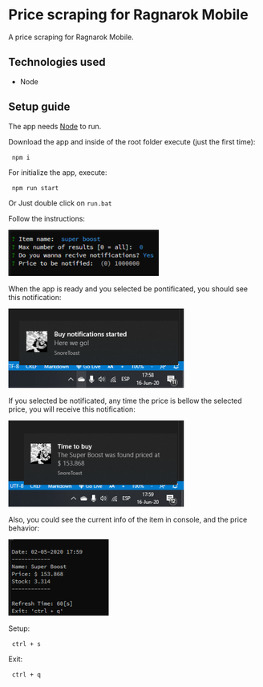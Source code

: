 # Price scraping for Ragnarok Mobile

A price scraping for Ragnarok Mobile.

## Technologies used

- Node

## Setup guide

The app needs [Node](https://nodejs.org/es/download/) to run.

Download the app and inside of the root folder execute (just the first time):

```
 npm i
```

For initialize the app, execute:

```
 npm run start
```

Or Just double click on ``run.bat``

Follow the instructions:

<p align="left"><img src="/img/setup.png" width="300"></p>

When the app is ready and you selected be pontificated, you should see this notification:

<p align="left"><img src="/img/first-notification.png" width="350"></p>

If you selected be notificated, any time the price is bellow the selected price, you will receive this notification:

<p align="left"><img src="/img/price-notification.png" width="350"></p>

Also, you could see the current info of the item in console, and the price behavior:

<p align="left"><img src="/img/item-info.png" width="200"></p>

Setup:

```
 ctrl + s
```

Exit:

```
 ctrl + q
```
